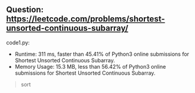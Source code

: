 ## Question: https://leetcode.com/problems/shortest-unsorted-continuous-subarray/

code1.py:
* Runtime: 311 ms, faster than 45.41% of Python3 online submissions for Shortest Unsorted Continuous Subarray.
* Memory Usage: 15.3 MB, less than 56.42% of Python3 online submissions for Shortest Unsorted Continuous Subarray.
> sort